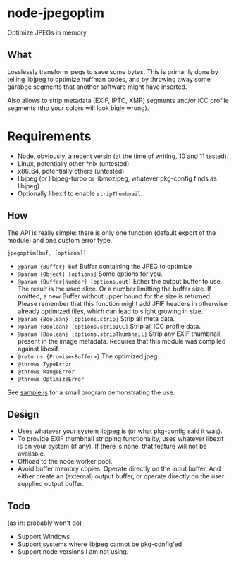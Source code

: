 # node-jpegoptim
Optimize JPEGs in memory

## What

Losslessly transform jpegs to save some bytes. This is primarily done by telling libjpeg to optimize huffman codes, and by throwing away some garabge segments that another software might have inserted.

Also allows to strip metadata (EXIF, IPTC, XMP) segments and/or ICC profile segments (tho your colors will look bigly wrong).

# Requirements

- Node, obviously, a recent versin (at the time of writing, 10 and 11 tested).
- Linux, potentially other *nix (untested)
- x86_64, potentially others (untested)
- libjpeg (or libjpeg-turbo or libmozjpeg, whatever pkg-config finds as libjpeg)
- Optionally libexif to enable `stripThumbnail`.

## How

The API is really simple: there is only one function (default export of the module) and one custom error type.

`jpegoptim(buf, [options])`
 * `@param {Buffer} buf` Buffer containing the JPEG to optimize
 * `@param {Object} [options]` Some options for you.
 * `@param {Buffer|Number} [options.out]`
    Either the output buffer to use. The result is the used slice.
    Or a number limitting the buffer size.
    If omitted, a new Buffer without upper bound for the size is returned.
    Please remember that this function might add JFIF headers in otherwise
    already optimized files, which can lead to slight growing in size.
 * `@param {Boolean} [options.strip]` Strip all meta data.
 * `@param {Boolean} [options.stripICC]` Strip all ICC profile data.
 * `@param {Boolean} [options.stripThumbnail]`
    Strip any EXIF thumbnail present in the image metadata. Requires that this
    module was compiled against libexif.
 * `@returns {Promise<Buffer>}` The optimized jpeg.
 * `@throws TypeError`
 * `@throws RangeError`
 * `@throws OptimizeError`
 
 See [sample.js](sample.js) for a small program demonstrating the use.


## Design

 * Uses whatever your system libjpeg is (or what pkg-config said it was).
 * To provide EXIF thumbnail stripping functionality, uses whatever libexif is on your system (if any). If there is none, that feature will not be available.
 * Offload to the node worker pool.
 * Avoid buffer memory copies. Operate directly on the input buffer. And either create an (external) output buffer, or operate directly on the user supplied output buffer.

## Todo

(as in: probably won't do)

 * Support Windows
 * Support systems where libjpeg cannot be pkg-config'ed
 * Support node versions I am not using.
